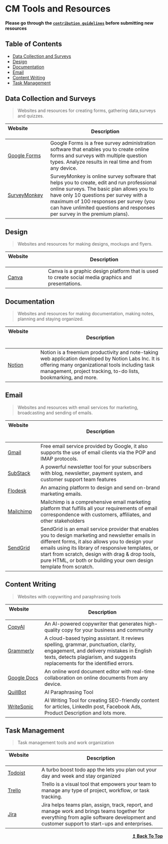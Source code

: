 # CM Tools and Resources

#### Please go through the [`contribution guidelines`](./contribution.md) before submitting new resources

## Table of Contents

- [Data Collection and Surveys](#data-collection-and-surveys)
- [Design](#design)
- [Documentation](#documentation)
- [Email](#email)
- [Content Writing](#content-writing)
- [Task Management](#task-management)

## Data Collection and Surveys

>Websites and resources for creating forms, gathering data,surveys and quizzes.

| Website&nbsp; &nbsp; &nbsp; &nbsp; &nbsp; &nbsp; &nbsp; &nbsp; &nbsp; &nbsp; &nbsp; &nbsp; &nbsp; &nbsp; | Description |
| -------------------------------------------------------------------------------------------------------- | ------------------------------------------------------------------ |
| [Google Forms](https://docs.google.com/forms/) |Google Forms is a free survey administration software that enables you to create online forms and surveys with multiple question types. Analyze results in real time and from any device.|
| [SurveyMonkey](https://www.surveymonkey.com//) | SurveyMonkey is online survey software that helps you to create, edit and run professional online surveys. The basic plan allows you to have only 10 questions per survey with a maximum of 100 responses per survey (you can have unlimited questions and responses per survey in the premium plans). |


## Design

>Websites and resources for making designs, mockups and flyers.

| Website&nbsp; &nbsp; &nbsp; &nbsp; &nbsp; &nbsp; &nbsp; &nbsp; &nbsp; &nbsp; &nbsp; &nbsp; &nbsp; &nbsp; | Description |
| -------------------------------------------------------------------------------------------------------- | ------------------------------------------------------------------ |
| [Canva](https://www.canva.com/) | Canva is a graphic design platform that is used to create social media graphics and presentations.|

## Documentation

>Websites and resources for making documentation, making notes, planning and staying organized.

| Website&nbsp; &nbsp; &nbsp; &nbsp; &nbsp; &nbsp; &nbsp; &nbsp; &nbsp; &nbsp; &nbsp; &nbsp; &nbsp; &nbsp; | Description |
| -------------------------------------------------------------------------------------------------------- | ------------------------------------------------------------------ |
| [Notion](https://www.notion.so/) | Notion is a freemium productivity and note-taking web application developed by Notion Labs Inc. It is offering many organizational tools including task management, project tracking, to-do lists, bookmarking, and more.|

## Email

>Websites and resources with email services for marketing, broadcasting and  sending of emails.

| Website&nbsp; &nbsp; &nbsp; &nbsp; &nbsp; &nbsp; &nbsp; &nbsp; &nbsp; &nbsp; &nbsp; &nbsp; &nbsp; &nbsp; | Description |
| -------------------------------------------------------------------------------------------------------- | ------------------------------------------------------------------ |
| [Gmail](https://www.gmail.com/) | Free email service provided by Google, it also supports the use of email clients via the POP and IMAP protocols.   |
| [SubStack](https://substack.com/) | A powerful newsletter tool for your subscribers with blog, newsletter, payment system, and customer support team features  |
| [Flodesk](https://flodesk.com/) | An amazing platform to design and send on-brand marketing emails.  |
| [Mailchimp](https://mailchimp.com/) | Mailchimp is a comprehensive email marketing platform that fulfills all your requirements of email correspondence with customers, affiliates, and other stakeholders |
| [SendGrid](https://sendgrid.com/) | SendGrid is an email service provider that enables you to design marketing and newsletter emails in different forms, it also allows you to design your emails using its library of responsive templates, or start from scratch, design with drag & drop tools, pure HTML, or both or building your own design template from scratch. |

## Content Writing

>Websites with copywriting and paraphrasing  tools

| Website&nbsp; &nbsp; &nbsp; &nbsp; &nbsp; &nbsp; &nbsp; &nbsp; &nbsp; &nbsp; &nbsp; &nbsp; &nbsp; &nbsp; | Description                                                        |
| -------------------------------------------------------------------------------------------------------- | ------------------------------------------------------------------ |
| [CopyAI](https://www.copy.ai/) | An AI-powered copywriter that generates high-quality copy for your business and community  |
| [Grammerly](https://grammarly.com/) | A cloud-based typing assistant. It reviews spelling, grammar, punctuation, clarity, engagement, and delivery mistakes in English texts, detects plagiarism, and suggests replacements for the identified errors.|
| [Google Docs](https://www.google.com/docs/about/)                                                              | An online word document editor with real-time collaboration on online documents from any device.  |
| [QuillBot](https://quillbot.com/) | AI Paraphrasing Tool  |
| [WriteSonic](https://writesonic.com/) | AI Writing Tool for creating SEO-friendly content for articles, LinkedIn post, Facebook Ads, Product Description and lots more. |

## Task Management

>Task management tools and work organization

| Website&nbsp; &nbsp; &nbsp; &nbsp; &nbsp; &nbsp; &nbsp; &nbsp; &nbsp; &nbsp; &nbsp; &nbsp; &nbsp; &nbsp; | Description                                                        |
| -------------------------------------------------------------------------------------------------------- | ------------------------------------------------------------------ |
| [Todoist](https://todoist.com/) | A turbo boost todo app the lets you plan out your day and week and stay organized  |
| [Trello](https://trello.com/)                                                              | Trello is a visual tool that empowers your team to manage any type of project, workflow, or task tracking. |
| [Jira](https://jira.atlassian.com/) | Jira helps teams plan, assign, track, report, and manage work and brings teams together for everything from agile software development and customer support to start-ups and enterprises. |

<div align="right">
    <b><a href="#table-of-contents">↥ Back To Top</a></b>
</div>
